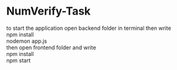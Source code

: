 # NumVerify-Task
to start the application open backend folder in terminal then write
<br>
npm install
<br>
nodemon app.js
<br>
then open frontend folder and write
<br>
npm install 
<br>
npm start
